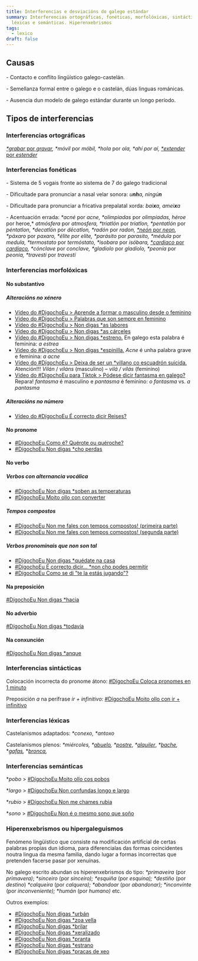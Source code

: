```yaml
---
title: Interferencias e desviacións do galego estándar
summary: Interferencias ortográficas, fonéticas, morfolóxicas, sintácticas,
  léxicas e semánticas. Hiperenxebrismos
tags:
  - lexico
draft: false
---
```

## Causas

\- Contacto e conflito lingüístico galego-castelán.

\- Semellanza formal entre o galego e o castelán, dúas linguas románicas.

\- Ausencia dun modelo de galego estándar durante un longo período.

## Tipos de interferencias

### Interferencias ortográficas

[*\*grabar* por *gravar*](https://www.youtube.com/watch?v=bvX5KyhDmrY)*,* *\*móvil* por *móbil,* *\*hola* por *ola,* *\*ahí por aí,* [*\*extender* por *estender*](https://www.youtube.com/watch?v=MV46n3KQcDs) 

### Interferencias fonéticas

\- Sistema de 5 vogais fronte ao sistema de 7 do galego tradicional

\- Dificultade para pronunciar a nasal velar sonora: *u**nh**a, ningú**n***

\- Dificultade para pronunciar a fricativa prepalatal xorda: *bai**x**a, amei**x**a*

\- Acentuación errada: *\*acné* por *acne,* *\*olimpiadas* por *olimpíadas,* *héroe* por heroe,* *atmósfera* por *atmosfera,* *\*triatlón* por *tríatlon,* *\*pentatlón* por *péntatlon,* *\*decatlón* por *décatlon,* *\*radón* por *radon,* [*\*neón* por *neon*](https://www.youtube.com/watch?v=QGfDdP9E9C8)*,* *\*páxaro* por *paxaro,* *\*élite por elite,* *\*parásito* por *parasito,* *\*médula* por *medula,* *\*termostato* por *termóstato,* *\*isobara* por *isóbara,* [*\*cardiaco* por *cardíaco*](https://www.youtube.com/watch?v=eSFcXOJyIVg)*,* *\*cónclave* por *conclave,* *\*gladiolo* por *gladíolo,* *\*peonía* por *peonia,* *\*travesti* por *travestí*

### Interferencias morfolóxicas

#### No substantivo

##### Alteracións no xénero

* [Vídeo do #DigochoEu > Aprende a formar o masculino desde o feminino](https://www.youtube.com/watch?v=D5lNYb9xvMY)
* [Vídeo do #DígochoEu > Palabras que son sempre en feminino](https://www.youtube.com/watch?v=bvfkUaUXVbM)
* [Vídeo do #DígochoEu > Non digas *as labores](https://www.youtube.com/watch?v=vxJpjrhlMvk)
* [Vídeo do #DígochoEu > Non digas *as cárceles](https://www.youtube.com/watch?v=K_v771PMD4Y)
* [Vídeo do #DígochoEu > Non digas *estreno.](https://www.youtube.com/watch?v=ugcap0-KFzQ) En galego esta palabra é feminina: *a estrea*
* [Vídeo do #DígochoEu > Non digas *espinilla.](https://www.youtube.com/watch?v=Yac-KuHWH2c) *Acne* é unha palabra grave e feminina: *a acne*
* [Vídeo do #DígochoEu > Deixa de ser un *villano co escuadrón suicida.](https://www.youtube.com/watch?v=GPgEpYuAq_A) Atención!!! *Vilán* / *viláns* (masculino) – *vilá / vilás* (feminino)
* [Vídeo do #DígochoEu para Tiktok > Pódese dicir fantasma en galego?](https://www.tiktok.com/@digochoeu/video/6926878201943821574?is_copy_url=1&is_from_webapp=v2) Repara! *fantasma* é masculino e *pantasma* é feminino: *o fantasma* vs. *a pantasma*

##### Alteracións no número

* [Vídeo do #DígochoEu É correcto dicir Reises?](https://www.youtube.com/watch?v=9vpi4anNXzA)

#### No pronome

* [\#DígochoEu Como é? Quérote ou quéroche?](https://www.youtube.com/watch?v=gBdKQv7PmC0)
* [\#DígochoEu Non digas *cho perdas](https://www.youtube.com/watch?v=CQtg4y8ElP8)

#### No verbo

##### Verbos con alternancia vocálica

* [\#DígochoEu Non digas *soben as temperaturas](https://www.youtube.com/watch?v=pRIZyEt-l5w)
* [\#DígochoEu Moito ollo con converter](https://www.youtube.com/watch?v=tNTLMKGCuwE)

##### Tempos compostos

* [\#DígochoEu Non me fales con tempos compostos! (primeira parte)](https://www.youtube.com/watch?v=HSV-mr_p3SE&t=5s)
* [\#DígochoEu Non me fales con tempos compostos! (segunda parte)](https://www.youtube.com/watch?v=mFe1fk78UUI)

##### Verbos pronominais que non son tal

* [\#DígochoEu Non digas *quédate na casa](https://www.youtube.com/watch?v=dY9_ey-Mz8o)
* [\#DígochoEu É correcto dicir... *non cho podes permitir](https://www.youtube.com/watch?v=oLY0otwtLPE&t=3s)
* [\#DígochoEu Como se di "te la estás jugando"?](https://www.youtube.com/watch?v=65TPuybg-HA)

#### Na preposición

[\#DígochoEu Non digas *hacia](https://www.youtube.com/watch?v=OAoKxRffhxU)

#### No adverbio

[\#DígochoEu Non digas *todavía](https://www.youtube.com/watch?v=XFEG06K1WDQ)

#### Na conxunción

[\#DígochoEu Non digas *anque](https://www.youtube.com/watch?v=BayuqMspBP0)

### Interferencias sintácticas

Colocación incorrecta do pronome átono: [\#DígochoEu Coloca pronomes en 1 minuto](https://www.youtube.com/watch?v=HfAb4xH1dD8)

Preposición *a* na perífrase *ir + infinitivo:* [\#DígochoEu Moito ollo con ir + infinitivo](https://www.youtube.com/watch?v=t2KlZzzvMGs)

### Interferencias léxicas

Castelanismos adaptados: *\*conexo, \*antoxo*

Castelanismos plenos: *\*miércoles,* *\*[abuelo](https://www.youtube.com/watch?v=wCCYJL24Eqo),* *\*[postre](https://www.youtube.com/watch?v=oloJqSn7iCo)*, *\*[alquiler](https://www.youtube.com/watch?v=BxYS3xOhsH8)*, *\*[bache](https://www.youtube.com/watch?v=IhHbh8T0Lj8),* **[gafas](https://www.youtube.com/watch?v=ynYsAd0Y0mA),* **[bronca](https://digochoeu.gal/videos/digochoeu-non-digas-bronca/),*

### Interferencias semánticas

\**pobo* > [\#DígochoEu Moito ollo cos pobos](https://www.youtube.com/watch?v=fj0pqJp5MUQ)

\**largo* > [\#DígochoEu Non confundas longo e largo](https://www.youtube.com/watch?v=3-FAZqQKCjU)

\**rubio* > [\#DígochoEu Non me chames rubia](https://www.youtube.com/watch?v=j532QA3HDvA)

\**sono* > [\#DígochoEu Non é o mesmo sono que soño](https://www.youtube.com/watch?v=UgFopQpkiVM&t=9s)

### Hiperenxebrismos ou hipergaleguismos

Fenómeno lingüístico que consiste na modificación artificial de certas palabras propias dun idioma, para diferencialas das formas coincidentes noutra lingua da mesma familia, dando lugar a formas incorrectas que pretenden facerse pasar por xenuínas.

No galego escrito abundan os hiperenxebrismos do tipo: *\*primaveira* (por *primavera)*; *\*sinceiro* (por *sinceiro);* *\*esquiña* (por *esquina);* *\*destiño* (por *destino*) *\*calqueira* (por *calquera);* *\*abandoar* (por *abandonar);* *\*inconvinte* (por *inconveniente);* **humán* (por *humano)* etc.

Outros exemplos:

* [\#DígochoEu Non digas *urbán](https://www.youtube.com/watch?v=UQ9whfSFcNU)
* [\#DígochoEu Non digas *zoa vella](https://www.youtube.com/watch?v=HK9vyXUSw2I)
* [\#DígochoEu Non digas *brilar](https://www.youtube.com/watch?v=_dhYgyHlbLw)
* [\#DígochoEu Non digas *xeralizado](https://www.youtube.com/watch?v=mg4mmfOO7fU)
* [\#DígochoEu Non digas *pranta](https://www.youtube.com/watch?v=nNc8b8zpq-c)
* [\#DígochoEu Non digas *estrano](https://www.youtube.com/watch?v=rTE5nEbi_94&t=5s)
* [\#DígochoEu Non digas *pracas de xeo](https://www.youtube.com/watch?v=lt_cRwYQCf0)